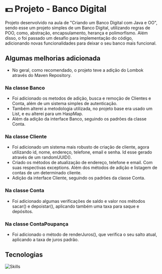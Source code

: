 # 💵 Projeto - Banco Digital

Projeto desenvolvido na aula de "Criando um Banco Digital com Java e OO", sendo esse um projeto simples de um Banco Digital, utilizando regras de POO, como, abstração, encapsulamento, herança e polimorfismo. Além disso, o foi passado um desafio para implementação do código, adicionando novas funcionalidades para deixar o seu banco mais funcional.

## Algumas melhorias adicionada

- No geral, como recomendado, o projeto teve a adição do Lombok através do Maven Repository.

### Na classe Banco
- Foi adicionado os metodos de adição, busca e remoção de Clientes e Conta, além de um sistema simples de autenticação.
- Também alterei a metodologia utilizada, no projeto base era usado um List, e eu alterei para um HaspMap.
- Além da adição da interface Banco, seguindo os padrões da classe Conta.
  
### Na classe Cliente
- Foi adicionado um sistema mais robusto de criação de cliente, agora utilizando id, nome, endereço, telefone, email e senha. Id esse gerado através de um randomUUID().
- Criado os métodos de atualização de endereço, telefone e email. Com suas respectivas exceptions. Além dos métodos de adição e listagem de contas de um determinado cliente.
- Adição da interface Cliente, seguindo os padrões da classe Conta.

### Na classe Conta
- Foi adicionado algumas verificações de saldo e valor nos métodos sacar() e depoistar(), aplicando também uma taxa para saque e depósitos.

### Na classe ContaPoupança
- Foi adicionado o método de renderJuros(), que verifica o seu salto atual, aplicando a taxa de juros padrão.

## Tecnologias

![Skills](https://skillicons.dev/icons?i=java)